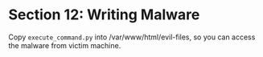 # Section 12: Writing Malware

Copy `execute_command.py` into /var/www/html/evil-files, so you can access the malware from victim machine.
